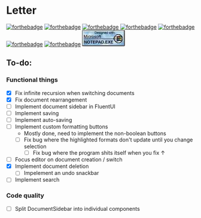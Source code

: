 # Letter

[![forthebadge](https://forthebadge.com/images/badges/powered-by-electricity.svg)](https://forthebadge.com)
[![forthebadge](https://forthebadge.com/images/badges/gluten-free.svg)](https://forthebadge.com)
[![forthebadge](https://forthebadge.com/images/badges/built-with-love.svg)](https://forthebadge.com)
[![forthebadge](https://forthebadge.com/images/badges/uses-html.svg)](https://forthebadge.com)
[![forthebadge](https://forthebadge.com/images/badges/contains-cat-gifs.svg)](https://forthebadge.com)
[![forthebadge](https://forthebadge.com/images/badges/uses-badges.svg)](https://forthebadge.com)
[![forthebadge](https://forthebadge.com/images/badges/compatibility-betamax.svg)](https://forthebadge.com)
![Designed with Notepad](https://raw.githubusercontent.com/HonbraDev/lettereditor/master/public/notepad.png)

## To-do:

### Functional things

- [x] Fix infinite recursion when switching documents
- [x] Fix document rearrangement
- [ ] Implement document sidebar in FluentUI
- [ ] Implement saving
- [ ] Implement auto-saving
- [ ] Implement custom formatting buttons
  - Mostly done, need to implement the non-boolean buttons
  - [ ] Fix bug where the highlighted formats don't update until you change selection
    - [ ] Fix bug where the program shits itself when you fix ↑
- [ ] Focus editor on document creation / switch
- [x] Implement document deletion
  - [ ] Impelement an undo snackbar
- [ ] Implement search

### Code quality

- [ ] Split DocumentSidebar into individual components
